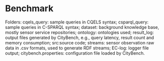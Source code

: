 # Benchmark
Folders:
cqels_query: sample queries in CQELS syntax;
csparql_query: sample queries in C-SPARQL syntax;
dataset: background knowledge base, mostly sensor service repositories;
ontology: ontologies used;
result_log: output files generated by CityBench, e.g., query latency, result count and memory consumption;
src:source code;
streams: sensor observation raw data in .csv formats, used to generate RDF streams;
EC-log: logger file output;
citybench.properties: configuration file loaded by CityBench.

